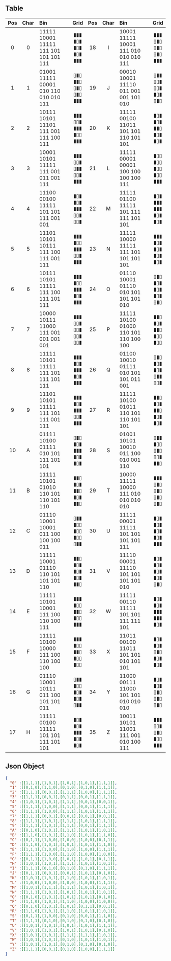 ## Table
Pos|Char|                    Bin                   |                  Grid                     |Pos|Char|                    Bin                   |                  Grid                     
:-:|:--:|:-----------------------------------------|:-----------------------------------------:|:-:|:--:|:-----------------------------------------|:-----------------------------------------:|
 0 |  0 |11111 10001 11111 <br>111 101 101 101 111 |▮▮▮<br>▮▯▮<br>▮▯▮<br>▮▯▮<br>▮▮▮|18 |  I |10001 11111 10001 <br>111 010 010 010 111 |▮▮▮<br>▯▮▯<br>▯▮▯<br>▯▮▯<br>▮▮▮
 1 |  1 |01001 11111 00001 <br>010 110 010 010 111 |▯▮▯<br>▮▮▯<br>▯▮▯<br>▯▮▯<br>▮▮▮|19 |  J |00010 10001 11110 <br>011 001 001 101 010 |▯▮▮<br>▯▯▮<br>▯▯▮<br>▮▯▮<br>▯▮▯
 2 |  2 |10111 10101 11101 <br>111 001 111 100 111 |▮▮▮<br>▯▯▮<br>▮▮▮<br>▮▯▯<br>▮▮▮|20 |  K |11111 00100 11011 <br>101 101 110 101 101 |▮▯▮<br>▮▯▮<br>▮▮▯<br>▮▯▮<br>▮▯▮
 3 |  3 |10001 10101 11111 <br>111 001 011 001 111 |▮▮▮<br>▯▯▮<br>▯▮▮<br>▯▯▮<br>▮▮▮|21 |  L |11111 00001 00001 <br>100 100 100 100 111 |▮▯▯<br>▮▯▯<br>▮▯▯<br>▮▯▯<br>▮▮▮
 4 |  4 |11100 00100 11111 <br>101 101 111 001 001 |▮▯▮<br>▮▯▮<br>▮▮▮<br>▯▯▮<br>▯▯▮|22 |  M |11111 01100 11111 <br>101 111 111 101 101 |▮▯▮<br>▮▮▮<br>▮▮▮<br>▮▯▮<br>▮▯▮
 5 |  5 |11101 10101 10111 <br>111 100 111 001 111 |▮▮▮<br>▮▯▯<br>▮▮▮<br>▯▯▮<br>▮▮▮|23 |  N |11111 10000 11111 <br>111 101 101 101 101 |▮▮▮<br>▮▯▮<br>▮▯▮<br>▮▯▮<br>▮▯▮
 6 |  6 |10111 10101 11111 <br>111 100 111 101 111 |▮▮▮<br>▮▯▯<br>▮▮▮<br>▮▯▮<br>▮▮▮|24 |  O |01110 10001 01110 <br>010 101 101 101 010 |▯▮▯<br>▮▯▮<br>▮▯▮<br>▮▯▮<br>▯▮▯
 7 |  7 |10000 10111 11000 <br>111 001 001 001 001 |▮▮▮<br>▯▯▮<br>▯▯▮<br>▯▯▮<br>▯▯▮|25 |  P |11111 10100 01000 <br>110 101 110 100 100 |▮▮▯<br>▮▯▮<br>▮▮▯<br>▮▯▯<br>▮▯▯
 8 |  8 |11111 10101 11111 <br>111 101 111 101 111 |▮▮▮<br>▮▯▮<br>▮▮▮<br>▮▯▮<br>▮▮▮|26 |  Q |01100 10010 01111 <br>010 101 101 011 001 |▯▮▯<br>▮▯▮<br>▮▯▮<br>▯▮▮<br>▯▯▮
 9 |  9 |11101 10101 11111 <br>111 101 111 001 111 |▮▮▮<br>▮▯▮<br>▮▮▮<br>▯▯▮<br>▮▮▮|27 |  R |11111 10100 01011 <br>110 101 110 101 101 |▮▮▯<br>▮▯▮<br>▮▮▯<br>▮▯▮<br>▮▯▮
10 |  A |01111 10100 01111 <br>010 101 111 101 101 |▯▮▯<br>▮▯▮<br>▮▮▮<br>▮▯▮<br>▮▯▮|28 |  S |01001 10101 10010 <br>011 100 010 001 110 |▯▮▮<br>▮▯▯<br>▯▮▯<br>▯▯▮<br>▮▮▯
11 |  B |11111 10101 01010 <br>110 101 110 101 110 |▮▮▯<br>▮▯▮<br>▮▮▯<br>▮▯▮<br>▮▮▯|29 |  T |10000 11111 10000 <br>111 010 010 010 010 |▮▮▮<br>▯▮▯<br>▯▮▯<br>▯▮▯<br>▯▮▯
12 |  C |01110 10001 10001 <br>011 100 100 100 011 |▯▮▮<br>▮▯▯<br>▮▯▯<br>▮▯▯<br>▯▮▮|30 |  U |11111 00001 11111 <br>101 101 101 101 111 |▮▯▮<br>▮▯▮<br>▮▯▮<br>▮▯▮<br>▮▮▮
13 |  D |11111 10001 01110 <br>110 101 101 101 110 |▮▮▯<br>▮▯▮<br>▮▯▮<br>▮▯▮<br>▮▮▯|31 |  V |11110 00001 11110 <br>101 101 101 101 010 |▮▯▮<br>▮▯▮<br>▮▯▮<br>▮▯▮<br>▯▮▯
14 |  E |11111 10101 10001 <br>111 100 110 100 111 |▮▮▮<br>▮▯▯<br>▮▮▯<br>▮▯▯<br>▮▮▮|32 |  W |11111 00110 11111 <br>101 101 111 111 101 |▮▯▮<br>▮▯▮<br>▮▮▮<br>▮▮▮<br>▮▯▮
15 |  F |11111 10100 10000 <br>111 100 110 100 100 |▮▮▮<br>▮▯▯<br>▮▮▯<br>▮▯▯<br>▮▯▯|33 |  X |11011 00100 11011 <br>101 101 010 101 101 |▮▯▮<br>▮▯▮<br>▯▮▯<br>▮▯▮<br>▮▯▮
16 |  G |01110 10001 10111 <br>011 100 101 101 011 |▯▮▮<br>▮▯▯<br>▮▯▮<br>▮▯▮<br>▯▮▮|34 |  Y |11000 00111 11000 <br>101 101 010 010 010 |▮▯▮<br>▮▯▮<br>▯▮▯<br>▯▮▯<br>▯▮▯
17 |  H |11111 00100 11111 <br>101 101 111 101 101 |▮▯▮<br>▮▯▮<br>▮▮▮<br>▮▯▮<br>▮▯▮|35 |  Z |10011 10101 11001 <br>111 001 010 100 111 |▮▮▮<br>▯▯▮<br>▯▮▯<br>▮▯▯<br>▮▮▮
## Json Object
~~~Json
{
  "0" :[[1,1,1],[1,0,1],[1,0,1],[1,0,1],[1,1,1]],
  "1" :[[0,1,0],[1,1,0],[0,1,0],[0,1,0],[1,1,1]],
  "2" :[[1,1,1],[0,0,1],[1,1,1],[1,0,0],[1,1,1]],
  "3" :[[1,1,1],[0,0,1],[0,1,1],[0,0,1],[1,1,1]],
  "4" :[[1,0,1],[1,0,1],[1,1,1],[0,0,1],[0,0,1]],
  "5" :[[1,1,1],[1,0,0],[1,1,1],[0,0,1],[1,1,1]],
  "6" :[[1,1,1],[1,0,0],[1,1,1],[1,0,1],[1,1,1]],
  "7" :[[1,1,1],[0,0,1],[0,0,1],[0,0,1],[0,0,1]],
  "8" :[[1,1,1],[1,0,1],[1,1,1],[1,0,1],[1,1,1]],
  "9" :[[1,1,1],[1,0,1],[1,1,1],[0,0,1],[1,1,1]],
  "A" :[[0,1,0],[1,0,1],[1,1,1],[1,0,1],[1,0,1]],
  "B" :[[1,1,0],[1,0,1],[1,1,0],[1,0,1],[1,1,0]],
  "C" :[[0,1,1],[1,0,0],[1,0,0],[1,0,0],[0,1,1]],
  "D" :[[1,1,0],[1,0,1],[1,0,1],[1,0,1],[1,1,0]],
  "E" :[[1,1,1],[1,0,0],[1,1,0],[1,0,0],[1,1,1]],
  "F" :[[1,1,1],[1,0,0],[1,1,0],[1,0,0],[1,0,0]],
  "G" :[[0,1,1],[1,0,0],[1,0,1],[1,0,1],[0,1,1]],
  "H" :[[1,0,1],[1,0,1],[1,1,1],[1,0,1],[1,0,1]],
  "I" :[[1,1,1],[0,1,0],[0,1,0],[0,1,0],[1,1,1]],
  "J" :[[0,1,1],[0,0,1],[0,0,1],[1,0,1],[0,1,0]],
  "K" :[[1,0,1],[1,0,1],[1,1,0],[1,0,1],[1,0,1]],
  "L" :[[1,0,0],[1,0,0],[1,0,0],[1,0,0],[1,1,1]],
  "M" :[[1,0,1],[1,1,1],[1,1,1],[1,0,1],[1,0,1]],
  "N" :[[1,1,1],[1,0,1],[1,0,1],[1,0,1],[1,0,1]],
  "O" :[[0,1,0],[1,0,1],[1,0,1],[1,0,1],[0,1,0]],
  "P" :[[1,1,0],[1,0,1],[1,1,0],[1,0,0],[1,0,0]],
  "Q" :[[0,1,0],[1,0,1],[1,0,1],[0,1,1],[0,0,1]],
  "R" :[[1,1,0],[1,0,1],[1,1,0],[1,0,1],[1,0,1]],
  "S" :[[0,1,1],[1,0,0],[0,1,0],[0,0,1],[1,1,0]],
  "T" :[[1,1,1],[0,1,0],[0,1,0],[0,1,0],[0,1,0]],
  "U" :[[1,0,1],[1,0,1],[1,0,1],[1,0,1],[1,1,1]],
  "V" :[[1,0,1],[1,0,1],[1,0,1],[1,0,1],[0,1,0]],
  "X" :[[1,0,1],[1,0,1],[1,1,1],[1,1,1],[1,0,1]],
  "W" :[[1,0,1],[1,0,1],[0,1,0],[1,0,1],[1,0,1]],
  "Y" :[[1,0,1],[1,0,1],[0,1,0],[0,1,0],[0,1,0]],
  "Z" :[[1,1,1],[0,0,1],[0,1,0],[1,0,0],[1,1,1]]
}
~~~
